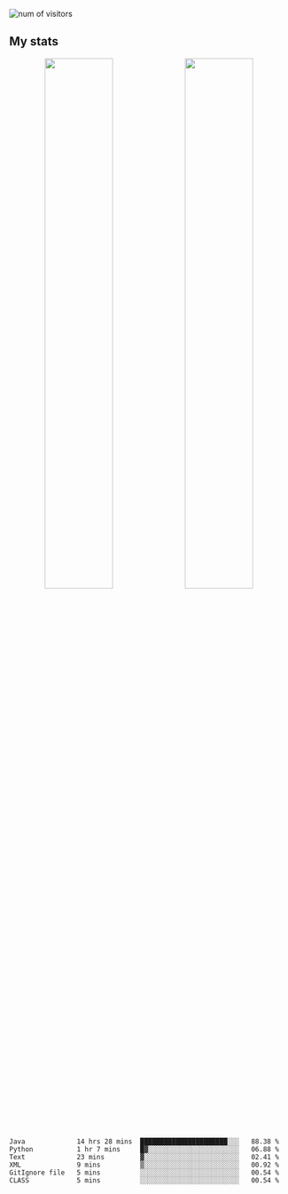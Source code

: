 
<!--
### Hi there 👋
**psycho-baller/psycho-baller** is a ✨ _special_ ✨ repository because its `README.md` (this file) appears on your GitHub profile.

Here are some ideas to get you started:

- 🔭 I’m currently working on ...
- 🌱 I’m currently learning ...
- 👯 I’m looking to collaborate on ...
- 🤔 I’m looking for help with ...
- 💬 Ask me about ...
- 📫 How to reach me: ...
- 😄 Pronouns: ...
- ⚡ Fun fact: ...

[![Readme Card](https://github-readme-stats.vercel.app/api/pin/?username=psycho-baller&repo=github-readme-stats)](https://github.com/anuraghazra/github-readme-stats)

-->
![num of visitors](https://visitor-badge.glitch.me/badge?page_id=psycho-baller.visitor-badge&left_text=Hello%20visitor%20number)
## My stats

<p float="left" align="center">
  <img src="https://github-readme-stats.vercel.app/api?username=psycho-baller&show_icons=true&count_private=true&hide_border=true&include_all_commits=true&theme=blue-green" width="49.5%" />
  <img src="https://github-readme-stats.vercel.app/api/top-langs/?username=psycho-baller&layout=compact&langs_count=6&theme=blue-green&hide_border=true" width="49.5%" /> 
</p>

<!--START_SECTION:waka-->

```text
Java             14 hrs 28 mins  ██████████████████████░░░   88.38 %
Python           1 hr 7 mins     █▓░░░░░░░░░░░░░░░░░░░░░░░   06.88 %
Text             23 mins         ▓░░░░░░░░░░░░░░░░░░░░░░░░   02.41 %
XML              9 mins          ▒░░░░░░░░░░░░░░░░░░░░░░░░   00.92 %
GitIgnore file   5 mins          ░░░░░░░░░░░░░░░░░░░░░░░░░   00.54 %
CLASS            5 mins          ░░░░░░░░░░░░░░░░░░░░░░░░░   00.54 %
```

<!--END_SECTION:waka-->

